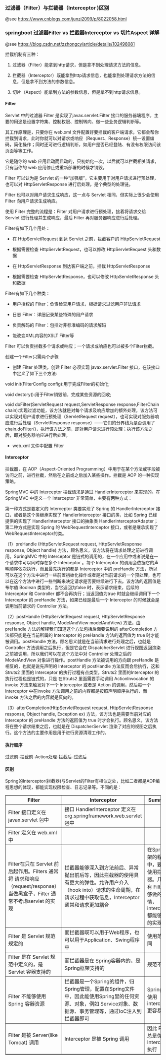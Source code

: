 ### 过滤器（Filter）与拦截器（Interceptor )区别
@see https://www.cnblogs.com/junzi2099/p/8022058.html

### springboot 过滤器Filter vs 拦截器Interceptor vs 切片Aspect 详解
@see https://blog.csdn.net/zzhongcy/article/details/102498081

拦截机制有三种：

1. 过滤器（Filter）能拿到http请求，但是拿不到处理请求方法的信息。

2. 拦截器（Interceptor）既能拿到http请求信息，也能拿到处理请求方法的信息，但是拿不到方法的参数信息。

3. 切片（Aspect）能拿到方法的参数信息，但是拿不到http请求信息。
   
#### Filter
Servlet 中的过滤器 Filter 是实现了javax.servlet.Filter 接口的服务器端程序，主要的用途是设置字符集、控制权限、控制转向、做一些业务逻辑判断等。

其工作原理是，只要你在 web.xml 文件配置好要拦截的客户端请求，它都会帮你拦截到请求，此时你就可以对请求或响应（Request、Response）统一设置编码，简化操作；同时还可进行逻辑判断，如用户是否已经登陆、有没有权限访问该页面等等工作。

它是随你的 web 应用启动而启动的，只初始化一次，以后就可以拦截相关请求，只有当你的 web 应用停止或重新部署的时候才销毁。

Filter 可以认为是 Servlet 的一种“加强版”，它主要用于对用户请求进行预处理，也可以对 HttpServletResponse 进行后处理，是个典型的处理链。

Filter 也可以对用户请求生成响应，这一点与 Servlet 相同，但实际上很少会使用 Filter 向用户请求生成响应。

使用 Filter 完整的流程是：Filter 对用户请求进行预处理，接着将请求交给 Servlet 进行处理并生成响应，最后 Filter 再对服务器响应进行后处理。

Filter有如下几个用处：

+ 在 HttpServletRequest 到达 Servlet 之前，拦截客户的 HttpServletRequest

+ 根据需要检查 HttpServletRequest，也可以修改 HttpServletRequest 头和数据

+ 在 HttpServletResponse 到达客户端之前，拦截 HttpServletResponse

+ 根据需要检查 HttpServletResponse，也可以修改 HttpServletResponse 头和数据

Filter有如下几个种类：

+ 用户授权的 Filter：负责检查用户请求，根据请求过滤用户非法请求

+ 日志 Filter：详细记录某些特殊的用户请求

+ 负责解码的 Filter：包括对非标准编码的请求解码

+ 能改变XML内容的XSLT Filter等

Filter 可以负责拦截多个请求或响应；一个请求或响应也可以被多个Filter拦截。

创建一个Filter只需两个步骤

+ 创建 Filter 处理类，创建 Filter 必须实现 javax.servlet.Filter 接口，在该接口中定义了如下三个方法:

void init(FilterConfig config):用于完成Filter的初始化;

void destory():用于Filter销毁前，完成某些资源的回收;

void doFilter(ServletRequest request,ServletResponse response,FilterChain chain):实现过滤功能，该方法就是对每个请求及响应增加的额外处理。该方法可以实现对用户请求进行预处理（ServletRequest request），也可实现对服务器响应进行后处理（ServletResponse response）——它们的分界线为是否调用了chain.doFilter()，执行该方法之前，即对用户请求进行预处理；执行该方法之后，即对服务器响应进行后处理。

+ web.xml 文件中配置 Filter

#### Interceptor

拦截器，在 AOP（Aspect-Oriented Programming）中用于在某个方法或字段被访问之前，进行拦截，然后在之前或之后加入某些操作。拦截是 AOP 的一种实现策略。

SpringMVC 中的 Interceptor 拦截请求是通过 HandlerInterceptor 来实现的。在 SpringMVC 中定义一个 Interceptor 非常简单，主要有两种方式：

第一种方式是要定义的 Interceptor 类要实现了 Spring 的 HandlerInterceptor 接口，或者是这个类继承实现了 HandlerInterceptor 接口的类，比如 Spring 已经提供的实现了 HandlerInterceptor 接口的抽象类 HandlerInterceptorAdapter；第二种方式是实现 Spring 的 WebRequestInterceptor 接口，或者是继承实现了WebRequestInterceptor的类。

（1）preHandle (HttpServletRequest request, HttpServletResponse response, Object handle) 方法，顾名思义，该方法将在请求处理之前进行调用。SpringMVC 中的 Interceptor 是链式的调用的，在一个应用中或者说是在一个请求中可以同时存在多个 Interceptor 。每个 Interceptor 的调用会依据它的声明顺序依次执行，而且最先执行的都是 Interceptor 中的 preHandle 方法，所以可以在这个方法中进行一些前置初始化操作或者是对当前请求的一个预处理，也可以在这个方法中进行一些判断来决定请求是否要继续进行下去。该方法的返回值是布尔值 Boolean 类型的，当它返回为false 时，表示请求结束，后续的 Interceptor 和 Controller 都不会再执行；当返回值为true 时就会继续调用下一个Interceptor 的 preHandle 方法，如果已经是最后一个 Interceptor 的时候就会是调用当前请求的 Controller 方法。

（2）postHandle (HttpServletRequest request, HttpServletResponse response, Object handle, ModelAndView modelAndView) 方法，由 preHandle 方法的解释我们知道这个方法包括后面要说到的 afterCompletion 方法都只能是在当前所属的 Interceptor 的 preHandle 方法的返回值为 true 时才能被调用。postHandle 方法，顾名思义就是在当前请求进行处理之后，也就是 Controller 方法调用之后执行，但是它会在 DispatcherServlet 进行视图返回渲染之前被调用，所以我们可以在这个方法中对 Controller 处理之后的 ModelAndView 对象进行操作。postHandle 方法被调用的方向跟 preHandle 是相反的，也就是说先声明的 Interceptor 的 postHandle 方法反而会后执行，这和 Struts2 里面的 Interceptor 的执行过程有点类型。Struts2 里面的Interceptor 的执行过程也是链式的，只是 在Struts2 里面需要手动调用 ActionInvocation 的 invoke 方法来触发对下一个 Interceptor 或者是 Action 的调用，然后每一个 Interceptor 中在invoke  方法调用之前的内容都是按照声明顺序执行的，而 invoke 方法之后的内容就是反向的。

（3）afterCompletion(HttpServletRequest request, HttpServletResponse response, Object handle, Exception ex) 方法，该方法也是需要当前对应的 Interceptor 的 preHandle 方法的返回值为 true 时才会执行。顾名思义，该方法将在整个请求结束之后，也就是在 DispatcherServlet 渲染了对应的视图之后执行。这个方法的主要作用是用于进行资源清理工作的。

#### 执行顺序
过滤前-拦截前-Action处理-拦截后-过滤后

#### 区别
Spring的Interceptor(拦截器)与Servlet的Filter有相似之处，比如二者都是AOP编程思想的体现，都能实现权限检查、日志记录等。不同的是：

<table border="1">
    <tr>
        <th>Filter</th>
        <th>Interceptor</th>
        <th>Summary</th>
    </tr>
    <tr>
        <td>Filter 接口定义在 javax.servlet 包中</td>
        <td>接口 HandlerInterceptor 定义在 org.springframework.web.servlet 包中</td>
        <td></td>
    </tr>
    <tr>
        <td>Filter 定义在 web.xml 中</td>
        <td></td>
        <td></td>
    </tr>
    <tr>
        <td>Filter在只在 Servlet 前后起作用。Filters 通常将 请求和响应（request/response） 当做黑盒子，Filter 通常不考虑servlet 的实现</td>
        <td>拦截器能够深入到方法前后、异常抛出前后等，因此拦截器的使用具有更大的弹性。允许用户介入（hook into）请求的生命周期，在请求过程中获取信息，Interceptor 通常和请求更加耦合</td>
        <td>在Spring构架的程序中，要优先使用拦截器。几乎所有 Filter 能够做的事情， interceptor 都能够轻松的实现</td>
    </tr>
    <tr>
        <td>Filter 是 Servlet 规范规定的</td>
        <td>而拦截器既可以用于Web程序，也可以用于Application、Swing程序中</td>
        <td>使用范围不同</td>
    </tr>
    <tr>
        <td>Filter 是在 Servlet 规范中定义的，是 Servlet 容器支持的</td>
        <td>而拦截器是在 Spring容器内的，是Spring框架支持的</td>
        <td>规范不同</td>
    </tr>
    <tr>
        <td>Filter 不能够使用 Spring 容器资源</td>
        <td>拦截器是一个Spring的组件，归Spring管理，配置在Spring文件中，因此能使用Spring里的任何资源、对象，例如 Service对象、数据源、事务管理等，通过IoC注入到拦截器即可</td>
        <td>Spring 中使用 interceptor 更容易</td>
    </tr>
    <tr>
        <td>Filter 是被 Server(like Tomcat) 调用</td>
        <td>Interceptor 是被 Spring 调用</td>
        <td>因此 Filter 总是优先于 Interceptor 执行</td>
    </tr>
</table>
